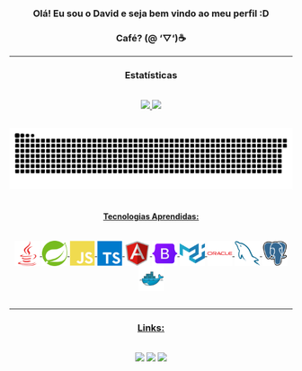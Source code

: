 <div align="center">
 <h3>Olá! Eu sou o David e seja bem vindo ao meu perfil :D</h3>
 <h3>Café? (@ ‘▽‘)☕</h3>

 <hr>
 <h3>Estatísticas</h3><br>
 
 <div>
   <a href="https://github.com/DavidLiz">
   <img height="180em" src="https://github-readme-stats.vercel.app/api?username=DavidLiz&show_icons=true&theme=react&include_all_commits=true&count_private=true"/>
   <img height="180em" src="https://github-readme-stats.vercel.app/api/top-langs/?username=DavidLiz&layout=compact&langs_count=7&theme=react"/>
 </div><br>
  
   ![Snake animation](https://github.com/DavidLiz/DavidLiz/blob/output/github-contribution-grid-snake.svg)<br><br>

 <div>
    <h4>Tecnologias Aprendidas:</h4><br>
    <img align="center" alt="JAVA" height="45" width="45" src="https://raw.githubusercontent.com/devicons/devicon/master/icons/java/java-plain.svg">
    <img align="center" alt="SPRING" height="45" width="45" src="https://raw.githubusercontent.com/devicons/devicon/master/icons/spring/spring-original.svg">
    <img align="center" alt="JS" height="45" width="45" src="https://raw.githubusercontent.com/devicons/devicon/master/icons/javascript/javascript-plain.svg">
    <img align="center" alt="TS" height="45" width="45" src="https://raw.githubusercontent.com/devicons/devicon/master/icons/typescript/typescript-original.svg">
    <img align="center" alt="ANGULAR" height="45" width="45" src="https://raw.githubusercontent.com/devicons/devicon/master/icons/angularjs/angularjs-original.svg">
    <img align="center" alt="BOOTSTRAP" height="45" width="45" src="https://raw.githubusercontent.com/devicons/devicon/master/icons/bootstrap/bootstrap-original.svg">
    <img align="center" alt="MATERIAL" height="45" width="45" src="https://raw.githubusercontent.com/devicons/devicon/master/icons/materialui/materialui-original.svg">
    <img align="center" alt="ORACLE" height="45" width="45" src="https://raw.githubusercontent.com/devicons/devicon/master/icons/oracle/oracle-original.svg">
    <img align="center" alt="MYSQL" height="45" width="45" src="https://raw.githubusercontent.com/devicons/devicon/master/icons/mysql/mysql-original.svg">
    <img align="center" alt="POSTGRESQL" height="45" width="45" src="https://raw.githubusercontent.com/devicons/devicon/master/icons/postgresql/postgresql-original.svg">
    <img align="center" alt="DOCKER" height="45" width="45" src="https://raw.githubusercontent.com/devicons/devicon/master/icons/docker/docker-original.svg">
 </div><br>
  
 <hr>
 <h3>Links:</h3><br>

 <div>
    <a href="https://www.linkedin.com/in/david-li-zhao" target="_blank"><img src="https://img.shields.io/badge/-LinkedIn-%230077B5?style=for-the-badge&logo=linkedin&logoColor=white" target="_blank"></a> 
   <a href="https://www.instagram.com/_davidlizh/" target="_blank"><img src="https://img.shields.io/badge/-Instagram-%23E4405F?style=for-the-badge&logo=instagram&logoColor=white" target="_blank"></a>
   <a href="https://steamcommunity.com/id/DavidLiZh/" target="_blank"><img src="https://img.shields.io/badge/Steam-000000?style=for-the-badge&logo=steam&logoColor=white" target="_blank"></a> 
 </div>
</div>
